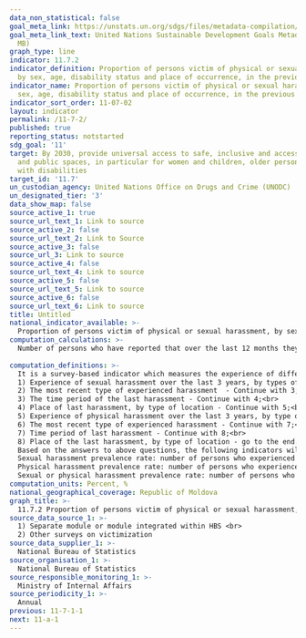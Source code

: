 ```yaml
---
data_non_statistical: false
goal_meta_link: https://unstats.un.org/sdgs/files/metadata-compilation/Metadata-Goal-11.pdf
goal_meta_link_text: United Nations Sustainable Development Goals Metadata (PDF 4.0
  MB)
graph_type: line
indicator: 11.7.2
indicator_definition: Proportion of persons victim of physical or sexual harassment,
  by sex, age, disability status and place of occurrence, in the previous 12 months
indicator_name: Proportion of persons victim of physical or sexual harassment, by
  sex, age, disability status and place of occurrence, in the previous 12 months
indicator_sort_order: 11-07-02
layout: indicator
permalink: /11-7-2/
published: true
reporting_status: notstarted
sdg_goal: '11'
target: By 2030, provide universal access to safe, inclusive and accessible, green
  and public spaces, in particular for women and children, older persons and persons
  with disabilities
target_id: '11.7'
un_custodian_agency: United Nations Office on Drugs and Crime (UNODC)
un_designated_tier: '3'
data_show_map: false
source_active_1: true
source_url_text_1: Link to source
source_active_2: false
source_url_text_2: Link to Source
source_active_3: false
source_url_3: Link to source
source_active_4: false
source_url_text_4: Link to source
source_active_5: false
source_url_text_5: Link to source
source_active_6: false
source_url_text_6: Link to source
title: Untitled
national_indicator_available: >-
  Proportion of persons victim of physical or sexual harassment, by sex, age, disability status and place of occurrence, in the previous 12 months
computation_calculations: >-
  Number of persons who have reported that over the last 12 months they were subject to physical or sexual harassment out of the total number of respondents included in the survey *100 <br> 
  
computation_definitions: >-
  It is a survey-based indicator which measures the experience of different behavioural forms related to physical and sexual harassment. The questions related to physical and sexual harassment must be assessed separately, but the results may be combined. The calculation of this indicator needs to include a brief module of eight questions within a population representative survey, which are:<br> 
  1) Experience of sexual harassment over the last 3 years, by types of harassment - if no such experiences, go to 5, otherwise go to 2; <br> 
  2) The most recent type of experienced harassment  - Continue with 3;<br> 
  3) The time period of the last harassment - Continue with 4;<br> 
  4) Place of last harassment, by type of location - Continue with 5;<br> 
  5) Experience of physical harassment over the last 3 years, by type of harassment - In case of no such experience, go to the end, otherwise go to 6; <br> 
  6) The most recent type of experienced harassment - Continue with 7;<br> 
  7) Time period of last harassment - Continue with 8;<br> 
  8) Place of the last harassment, by type of location - go to the end.<br> 
  Based on the answers to above questions, the following indicators will be calculated:<br> 
  Sexual harassment prevalence rate: number of persons who experienced at least one form of sexual harassment out of the total number of population included in the survey*100<br> 
  Physical harassment prevalence rate: number of persons who experienced at least one form of physical harassment out of the total number of population included in the survey *100<br> 
  Sexual or physical harassment prevalence rate: number of persons who experienced either a form of sexual harassment or a form of physical harassment out of the total population included in the survey *100. Sexual harassment - physical, verbal or non-verbal behaviour adversely affecting the dignity of person or create an unpleasant, hostile, degrading, humiliating, discriminatory or insulting environment so as to determine the person to undertake sexual intercourses or other unpleasant sexual actions. (art. 173 of the Criminal Code)
computation_units: Percent, %
national_geographical_coverage: Republic of Moldova
graph_title: >-
  11.7.2 Proportion of persons victim of physical or sexual harassment, by sex, age, disability status and place of occurrence, in the previous 12 months
source_data_source_1: >-
  1) Separate module or module integrated within HBS <br> 
  2) Other surveys on victimization 
source_data_supplier_1: >-
  National Bureau of Statistics
source_organisation_1: >-
  National Bureau of Statistics
source_responsible_monitoring_1: >-
  Ministry of Internal Affairs
source_periodicity_1: >-
  Annual
previous: 11-7-1-1
next: 11-a-1
---
```

